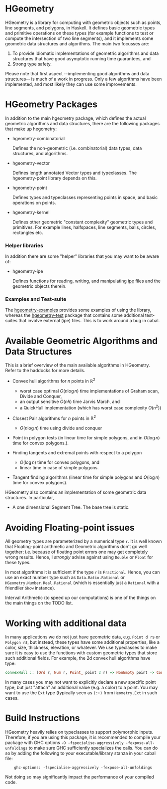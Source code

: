 # HGeometry

HGeometry is a library for computing with geometric objects such as
points, line segments, and polygons, in Haskell. It defines basic
geometric types and primitive operations on these types (for example
functions to test or compute the intersection of two line segments),
and it implements some geometric data structures and algorithms. The
main two focusses are:

1. To provide idiomatic implementations of geometric algorithms and
   data structures that have good asymptotic running time guarantees,
   and
2. Strong type safety.

Please note that first aspect --implementing good algorithms and data
structures-- is much of a work in progress. Only a few algorithms have
been implemented, and most likely they can use some improvements.

# HGeometry Packages

In addition to the main hgeometry package, which defines the actual
geometric algorithms and data structures, there are the following
packages that make up hegometry:

* hgeometry-combinatorial

  Defines the non-geometric (i.e. combinatorial) data types, data
  structures, and algorithms.

* hgeometry-vector

  Defines length annotated Vector types and typeclasses. The
  hgeometry-point library depends on this.

* hgeometry-point

  Defines types and typeclasses representing points in space, and
  basic operations on points.

* hgeometry-kernel

  Defines other geometric "constant complexity" geometric types and
  primitives. For example lines, halfspaces, line segments, balls,
  circles, rectangles etc.


###  Helper libraries

In addition there are some "helper" libraries that you may want to be
aware of:

- hgeometry-ipe

  Defines functions for reading, writing, and manipulating
  [ipe](http://ipe.otfried.org) files and the geometric objects
  therein.

### Examples and Test-suite

The [hgeometry-examples](hgeometry-examples) provides some examples of
using the library, whereas the [hgeometry-test](hgeometry-test)
package that contains some additional test-suites that involve
external (ipe) files. This is to work around a bug in cabal.

# Available Geometric Algorithms and Data Structures

This is a brief overview of the main available algorithms in
HGeometry. Refer to the haddocks for more details.

* Convex hull algorithms for $n$ points in $\mathbb{R}^2$

  - worst case optimal $O(n\log n)$ time implementations of Graham
    scan, Divide and Conquer,
  - an output sensitive $O(nh)$ time Jarvis March, and
  - a QuickHull implementation (which has worst case complexity $O(n^2)$)

* Closest Pair algorithms for $n$ points in $\mathbb{R}^2$

    - $O(n\log n)$ time using divide and conquer

* Point in polygon tests (in linear time for simple polygons, and in
  $O(\log n)$ time for convex polygons.).

* Finding tangents and extremal points with respect to a polygon

  - $O(\log n)$ time for convex polygons, and
  - linear time in case of simple polygons.

* Tangent finding algorithms (linear time for simple polygons and
  $O(\log n)$ time for convex polygons).


HGeometry also contains an implementation of some geometric data
structures. In particular,

* A one dimensional Segment Tree. The base tree is static.


# Avoiding Floating-point issues

All geometry types are parameterized by a numerical type `r`. It is
well known that Floating-point arithmetic and Geometric algorithms
don't go well together; i.e. because of floating point errors one may
get completely wrong results. Hence, I *strongly* advise against using
`Double` or `Float` for these types.

In most algorithms it is sufficient if the type `r` is
`Fractional`. Hence, you can use an exact number type such as
`Data.Ratio.Rational` or `HGeometry.Number.Real.Rational` (which is
essentially just a `Rational` with a friendlier `Show` instance).

Interval Arithmetic (to speed up our computations) is one of the
things on the main things on the TODO list.


# Working with additional data

In many applications we do not just have geometric data, e.g. `Point d
r`s or `Polygon r`s, but instead, these types have some additional
properties, like a color, size, thickness, elevation, or whatever. We
use typeclasses to make sure it is easy to use the functions with
custom geometric types that store such additional fields. For example,
the 2d convex hull algorithms have type:

```haskell
convexHull :: (Ord r, Num r, Point_ point 2 r) => NonEmpty point -> ConvexPolygon point
```

In many cases you may not want to explicitly declare a new specific
point type, but just "attach" an additional value (e.g. a color) to a
point. You may want to use the `Ext` type (typically seen as `(:+)`
from `Heometry.Ext` in such cases.


# Build Instructions

HGeometry heavily relies on typeclasses to support polymorphic
inputs. Therefore, if you are using this package, it is recommended to
compile your package with GHC options `-O -fspecialise-aggressively
-fexpose-all-unfoldings` to make sure GHC sufficiently specializes the
calls. You can do so by adding the following to your
executable/library stanza in your cabal file:


```cabal
    ghc-options: -fspecialise-aggressively -fexpose-all-unfoldings
```

Not doing so may significantly impact the performance of your compiled
code.
